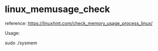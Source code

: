 # linux_memusage_check

reference: https://linuxhint.com/check_memory_usage_process_linux/


Usage:

sudo ./sysmem
